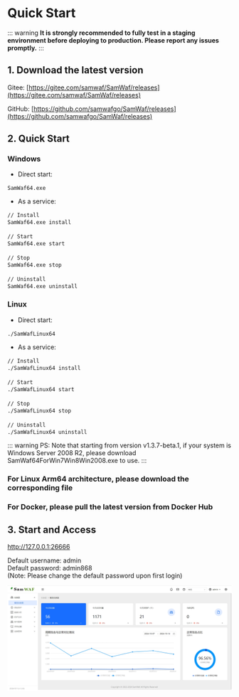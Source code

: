 
# Quick Start

::: warning
**It is strongly recommended to fully test in a staging environment before deploying to production. Please report any issues promptly.**
:::

## 1. Download the latest version <Badge text="v1.3.8" type="tip" />
Gitee: [https://gitee.com/samwaf/SamWaf/releases](https://gitee.com/samwaf/SamWaf/releases)

GitHub: [https://github.com/samwafgo/SamWaf/releases](https://github.com/samwafgo/SamWaf/releases)

## 2. Quick Start

### Windows
- Direct start:

```
SamWaf64.exe
```

- As a service:

```
// Install
SamWaf64.exe install 

// Start
SamWaf64.exe start

// Stop
SamWaf64.exe stop

// Uninstall
SamWaf64.exe uninstall
```

### Linux

- Direct start:

```
./SamWafLinux64
```

- As a service:

```
// Install
./SamWafLinux64 install 

// Start
./SamWafLinux64 start

// Stop
./SamWafLinux64 stop

// Uninstall
./SamWafLinux64 uninstall
```

::: warning
PS:
Note that starting from version v1.3.7-beta.1, if your system is Windows Server 2008 R2, please download SamWaf64ForWin7Win8Win2008.exe to use.
:::

### For Linux Arm64 architecture, please download the corresponding file

### For Docker, please pull the latest version from Docker Hub

## 3. Start and Access

http://127.0.0.1:26666

Default username: admin  
Default password: admin868  
(Note: Please change the default password upon first login)

![SamWaf Main Screen](/images/overview.png)
